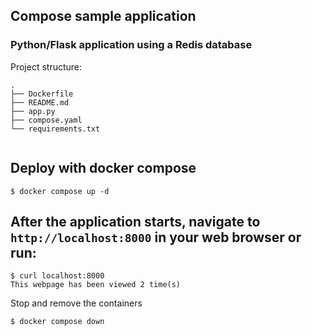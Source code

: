 ## Compose sample application
### Python/Flask application using a Redis database

Project structure:

```
.
├── Dockerfile
├── README.md
├── app.py
├── compose.yaml
└── requirements.txt


```
## Deploy with docker compose
```
$ docker compose up -d

```
## After the application starts, navigate to `http://localhost:8000` in your web browser or run:
```
$ curl localhost:8000
This webpage has been viewed 2 time(s)

```
Stop and remove the containers
```
$ docker compose down

